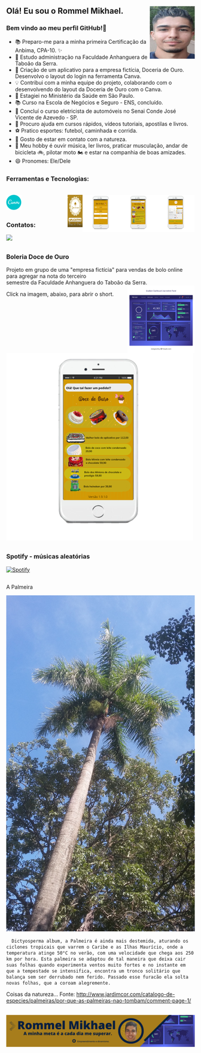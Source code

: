 
## Olá! Eu sou o Rommel Mikhael.  <img src="https://github.com/Rommelmikhael/Rommelmikhael/blob/main/Romminho.jpg?raw=true" width="120" height="140" align="right">

### Bem vindo ao meu perfil GitHub!👋

- 📚 Preparo-me para a minha primeira Certificação da Anbima, CPA-10. ✨
- 🏦 Estudo administração na Faculdade Anhanguera de Taboão da Serra.
- 🍰 Criação de um aplicativo para a empresa fictícia, Doceria de Ouro. Desenvolvo o layout do login na ferramenta Canva.
- 💡 Contribui com a minha equipe do projeto, colaborando com o desenvolvendo do layout da Doceria de Ouro com o Canva.
- 🔭 Estagiei no Ministério da Saúde em São Paulo.
- 📚 Curso na Escola de Negócios e Seguro - ENS, concluído.
- 🚗 Concluí o curso eletricista de automóveis no Senai Conde José Vicente de Azevedo - SP.
- 🤔 Procuro ajuda em cursos rápidos, vídeos tutoriais, apostilas e livros.
- ⚽ Pratico esportes: futebol, caminhada e corrida.
- 🌳 Gosto de estar em contato com a natureza.
- 🎵 Meu hobby é ouvir música, ler livros, praticar musculação, andar de bicicleta 🚲, pilotar moto 🏍️ e estar na companhia de boas amizades.
- 😄 Pronomes: Ele/Dele

##

### Ferramentas e Tecnologias:
  
  <div style="display: inline_block"><br>
  <img align="center" alt="Rommel Mikhael-Canva" height="40" width="40" src="https://github.com/Rommelmikhael/Rommelmikhael/blob/main/canva-original.svg" />
  
  <img src="https://github.com/Rommelmikhael/Rommelmikhael/blob/main/pagina_pagamento.png?raw=true" width="100" height="100" align="right">
  <img src="https://github.com/Rommelmikhael/Rommelmikhael/blob/main/pagina_produtos.png?raw=true" width="100" height="100" align="right">        
  <img src="https://github.com/Rommelmikhael/Rommelmikhael/blob/main/222.png?raw=true" width="100" height="100" align="right">
  <img src="https://github.com/Rommelmikhael/Rommelmikhael/blob/main/logo_Boleria_doce_de_ouro.png?raw=true" width="40" height="86" align="right">

  </div>
  
  ##
  
### Contatos:

<div>
<a href="https://www.linkedin.com/in/rommel-mikhael-541702176" target="_blank"><img src="https://img.shields.io/badge/-LinkedIn-%230077B5?style=for-the-badge&logo=linkedin&logoColor=white" target="_blank"></a>   
</div>

##

### Boleria Doce de Ouro 
Projeto em grupo de uma "empresa fictícia" para vendas de bolo online para agregar na nota do terceiro <br> semestre da Faculdade Anhanguera do Taboão da Serra.
<img src="https://github.com/Rommelmikhael/Rommelmikhael/blob/main/grafico.jpg" width="180" height="180" align="right">

Click na imagem, abaixo, para abrir o short.

##

[![Vídeo](https://github.com/Rommelmikhael/Rommelmikhael/blob/main/pagina_produtos.png?raw=true)](https://youtube.com/shorts/Btj0q_M2y2U)

##

### Spotify - músicas aleatórias

[![Spotify](https://github-readme-remake.vercel.app/api/spotify)](https://open.spotify.com/track/2diKs21Dq3e6K2gfhMJLCO?si=b98b00ef5e7740e3)

##

A  Palmeira

![Frase Motivacional](https://github.com/Rommelmikhael/Rommelmikhael/blob/main/palmeira.jpg?raw=true)

      Dictyosperma album, a Palmeira é ainda mais destemida, aturando os ciclones tropicais que varrem o Caribe e as Ilhas Maurício, onde a temperatura atinge 50°C no verão, com uma velocidade que chega aos 250 km por hora. Esta palmeira se adaptou de tal maneira que deixa cair suas folhas quando experimenta ventos muito fortes e no instante em que a tempestade se intensifica, encontra um tronco solitário que balança sem ser derrubado nem ferido. Passado esse furacão ela solta novas folhas, que a coroam alegremente.  

Coisas da natureza…
Fonte: http://www.jardimcor.com/catalogo-de-especies/palmeiras/por-que-as-palmeiras-nao-tombam/comment-page-1/

##

<img src="https://github.com/Rommelmikhael/Rommelmikhael/blob/main/banner-RM-linkedin2.png?raw=true" align="center">

##
